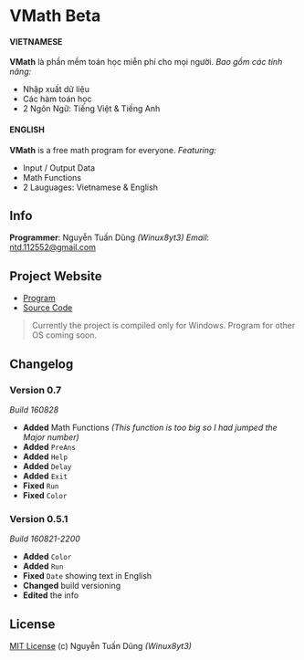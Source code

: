 # VMath Beta

#### VIETNAMESE
**VMath** là phần mềm toán học miễn phí cho mọi người.
*Bao gồm các tính năng:*
- Nhập xuất dữ liệu
- Các hàm toán học
- 2 Ngôn Ngữ: Tiếng Việt & Tiếng Anh

#### ENGLISH
**VMath** is a free math program for everyone.
*Featuring:*
- Input / Output Data
- Math Functions
- 2 Lauguages: Vietnamese & English

## Info

**Programmer**: Nguyễn Tuấn Dũng *(Winux8yt3)*
*Email*: ntd.112552@gmail.com

## Project Website

- [Program](https://bit.ly/vmath-xplorer)
- [Source Code](https://bit.ly/vmath-source)

> Currently the project is compiled only for Windows. Program for other OS coming soon.

## Changelog

### Version 0.7

*Build 160828*

- **Added** Math Functions *(This function is too big so I had jumped the Major number)*
- **Added** `PreAns`
- **Added** `Help`
- **Added** `Delay`
- **Added** `Exit`
- **Fixed** `Run`
- **Fixed** `Color`

### Version 0.5.1

*Build 160821-2200*

- **Added** `Color`
- **Added** `Run`
- **Fixed** `Date` showing text in English
- **Changed** build versioning
- **Edited** the info

## License
[MIT License](https://github.com/winux8yt3/vmath/blob/master/LICENSE) (c) Nguyễn Tuấn Dũng *(Winux8yt3)*